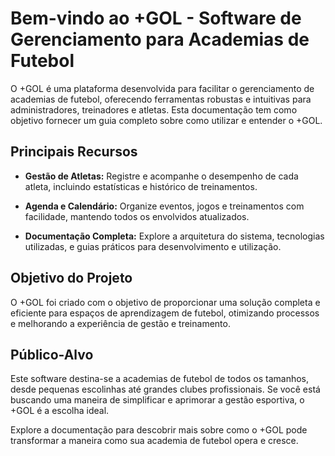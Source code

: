 # Bem-vindo ao +GOL - Software de Gerenciamento para Academias de Futebol

O +GOL é uma plataforma desenvolvida para facilitar o gerenciamento de academias de futebol, oferecendo ferramentas robustas e intuitivas para administradores, treinadores e atletas. Esta documentação tem como objetivo fornecer um guia completo sobre como utilizar e entender o +GOL.

## Principais Recursos

- **Gestão de Atletas:** Registre e acompanhe o desempenho de cada atleta, incluindo estatísticas e histórico de treinamentos.
- **Agenda e Calendário:** Organize eventos, jogos e treinamentos com facilidade, mantendo todos os envolvidos atualizados.

- **Documentação Completa:** Explore a arquitetura do sistema, tecnologias utilizadas, e guias práticos para desenvolvimento e utilização.

## Objetivo do Projeto

O +GOL foi criado com o objetivo de proporcionar uma solução completa e eficiente para espaços de aprendizagem de futebol, otimizando processos e melhorando a experiência de gestão e treinamento.

## Público-Alvo

Este software destina-se a academias de futebol de todos os tamanhos, desde pequenas escolinhas até grandes clubes profissionais. Se você está buscando uma maneira de simplificar e aprimorar a gestão esportiva, o +GOL é a escolha ideal.

Explore a documentação para descobrir mais sobre como o +GOL pode transformar a maneira como sua academia de futebol opera e cresce.
